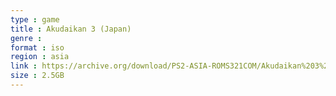```yaml
---
type : game
title : Akudaikan 3 (Japan)
genre : 
format : iso
region : asia
link : https://archive.org/download/PS2-ASIA-ROMS321COM/Akudaikan%203%20%28Japan%29.7z
size : 2.5GB
---
```


